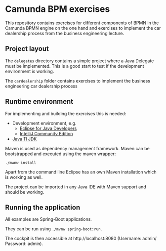 # Camunda BPM exercises

This repository contains exercises for different components of BPMN in the Camunda BPMN engine on the one hand 
and exercises to implement the car dealership process from the business engineering lecture.

## Project layout

The `delegates` directory contains a simple project where a Java Delegate must be implemented.
This is a good start to test if the development environment is working.

The `cardealership` folder contains exercises to implement the business engineering car dealership process

## Runtime environment

For implementing and building the exercises this is needed:

* Development environment, e.g.
    * [Eclipse for Java Developers](https://www.eclipse.org/downloads/packages/release/2020-03/r/eclipse-ide-java-developers)
    * [IntelliJ Community Edition](https://www.jetbrains.com/idea/download/#section=mac)
* [Java 11 JDK](https://adoptopenjdk.net/installation.html?variant=openjdk11&jvmVariant=hotspot) 

Maven is used as dependency management framework. Maven can be bootstrapped and executed using the maven wrapper:

```
./mwnw install
```

Apart from the command line Eclipse has an own Maven installation which is working as well.

The project can be imported in any Java IDE with Maven support and should be working.

## Running the application

All examples are Spring-Boot applications.

They can be run using `./mvnw spring-boot:run`.

The cockpit is then accessible at http://localhost:8080 (Username: admin/ Password: admin).